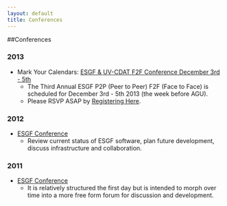 ```yaml
---
layout: default
title: Conferences 
---
```


##Conferences

### 2013

* Mark Your Calendars:  <a href="https://www.regonline.com/register/checkin.aspx?eventid=1256768&ResponseMemberId=&jID=1313576" target="_blank">ESGF & UV-CDAT F2F Conference December 3rd - 5th</a>
  - The Third Annual ESGF P2P (Peer to Peer) F2F (Face to Face) is scheduled for December 3rd - 5th 2013 (the week before AGU). 
  - Please RSVP ASAP by <a href="https://www.regonline.com/register/checkin.aspx?eventid=1256768&ResponseMemberId=&jID=1313576" target="_blank">Registering Here</a>.


### 2012

* <a href="https://github.com/ESGF/esgf.github.io/wiki/ESGF-P2P-F2F-2012" target="_blank">ESGF Conference</a>
  - Review current status of ESGF software, plan future development, discuss infrastructure and collaboration.

### 2011

* <a href="https://github.com/ESGF/esgf.github.io/wiki/ESGF-P2P-F2F-2011" target="_blank">ESGF Conference</a>
  - It is relatively structured the first day but is intended to morph over time into a more free form forum for discussion and development.


